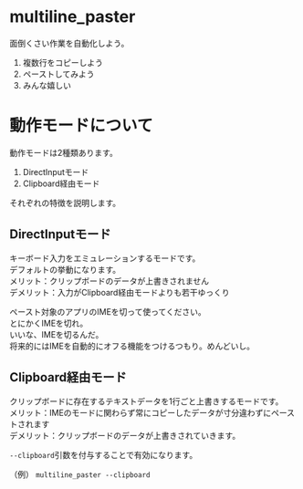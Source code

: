 # multiline_paster
面倒くさい作業を自動化しよう。

1. 複数行をコピーしよう
2. ペーストしてみよう
3. みんな嬉しい

# 動作モードについて
動作モードは2種類あります。
1. DirectInputモード
2. Clipboard経由モード

それぞれの特徴を説明します。
## DirectInputモード
キーボード入力をエミュレーションするモードです。  
デフォルトの挙動になります。  
メリット：クリップボードのデータが上書きされません  
デメリット：入力がClipboard経由モードよりも若干ゆっくり  

ペースト対象のアプリのIMEを切って使ってください。  
とにかくIMEを切れ。  
いいな、IMEを切るんだ。  
将来的にはIMEを自動的にオフる機能をつけるつもり。めんどいし。  

## Clipboard経由モード
クリップボードに存在するテキストデータを1行ごと上書きするモードです。  
メリット：IMEのモードに関わらず常にコピーしたデータが寸分違わずにペーストされます  
デメリット：クリップボードのデータが上書きされていきます。  

`--clipboard`引数を付与することで有効になります。

（例）
`multiline_paster --clipboard`
